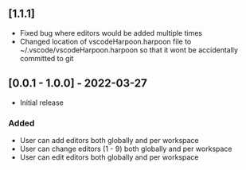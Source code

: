 ## [1.1.1]

- Fixed bug where editors would be added multiple times
- Changed location of vscodeHarpoon.harpoon file to ~/.vscode/vscodeHarpoon.harpoon so that it wont
  be accidentally committed to git

## [0.0.1 - 1.0.0] - 2022-03-27

- Initial release

### Added

- User can add editors both globally and per workspace
- User can change editors (1 - 9) both globally and per workspace
- User can edit editors both globally and per workspace
